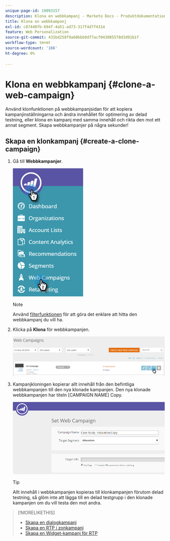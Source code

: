```yaml
---
unique-page-id: 10093157
description: Klona en webbkampanj - Marketo Docs - Produktdokumentation
title: Klona en webbkampanj
exl-id: c87440fb-694f-4a51-ad73-317f4d7f4314
feature: Web Personalization
source-git-commit: 431bd258f9a68bbb9df7acf043085578d3d91b1f
workflow-type: tm+mt
source-wordcount: '166'
ht-degree: 0%

---
```


# Klona en webbkampanj {#clone-a-web-campaign}

Använd klonfunktionen på webbkampanjsidan för att kopiera kampanjinställningarna och ändra innehållet för optimering av delad testning, eller klona en kampanj med samma innehåll och rikta den mot ett annat segment. Skapa webbkampanjer på några sekunder!

## Skapa en klonkampanj {#create-a-clone-campaign}

1. Gå till **Webbkampanjer**.

   ![](assets/image2016-8-18-16-3a44-3a0.png)

   >[!NOTE]
   >
   >Använd [filterfunktionen](/help/marketo/product-docs/web-personalization/working-with-web-campaigns/filter-web-campaigns.md) för att göra det enklare att hitta den webbkampanj du vill ha.

1. Klicka på **Klona** för webbkampanjen.

   ![](assets/web-campaigns-1-clone-hand.png)

1. Kampanjkloningen kopierar allt innehåll från den befintliga webbkampanjen till den nya klonade kampanjen. Den nya klonade webbkampanjen har titeln [CAMPAIGN NAME] Copy.

   ![](assets/image2016-8-18-17-3a8-3a27.png)

   >[!TIP]
   >
   >Allt innehåll i webbkampanjen kopieras till klonkampanjen förutom delad testning, så glöm inte att lägga till en delad testgrupp i den klonade kampanjen om du vill testa den mot andra.

>[!MORELIKETHIS]
>
>* [Skapa en dialogkampanj](/help/marketo/product-docs/web-personalization/working-with-web-campaigns/create-a-new-dialog-web-campaign.md)
>* [Skapa en RTP i zonkampanj](/help/marketo/product-docs/web-personalization/working-with-web-campaigns/create-a-new-in-zone-web-campaign.md)
>* [Skapa en Widget-kampanj för RTP](/help/marketo/product-docs/web-personalization/working-with-web-campaigns/create-a-new-widget-web-campaign.md)
